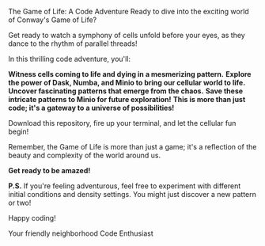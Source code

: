 The Game of Life: A Code Adventure
Ready to dive into the exciting world of Conway's Game of Life?

Get ready to watch a symphony of cells unfold before your eyes, as they dance to the rhythm of parallel threads!

In this thrilling code adventure, you'll:

**Witness cells coming to life and dying in a mesmerizing pattern.**
**Explore the power of Dask, Numba, and Minio to bring our cellular world to life.**
**Uncover fascinating patterns that emerge from the chaos.**
**Save these intricate patterns to Minio for future exploration!**
**This is more than just code; it's a gateway to a universe of possibilities!**

Download this repository, fire up your terminal, and let the cellular fun begin!

Remember, the Game of Life is more than just a game; it's a reflection of the beauty and complexity of the world around us.

**Get ready to be amazed!**

**P.S.** If you're feeling adventurous, feel free to experiment with different initial conditions and density settings. You might just discover a new pattern or two!

Happy coding!

Your friendly neighborhood Code Enthusiast